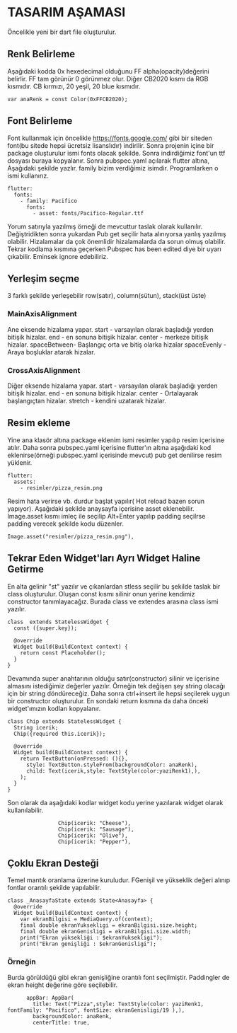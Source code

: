 # TASARIM AŞAMASI
Öncelikle yeni bir dart file oluşturulur.
## Renk Belirleme
Aşağıdaki kodda 0x hexedecimal olduğunu FF alpha(opacity)değerini belirlir. FF tam görünür 0 görünmez olur. Diğer CB2020 kısmı da RGB kısmıdır. CB kırmızı, 20 yeşil, 20 blue kısmıdır.
 
```
var anaRenk = const Color(0xFFCB2020);
```
## Font Belirleme
Font kullanmak için öncelikle https://fonts.google.com/ gibi bir siteden font(bu sitede hepsi ücretsiz lisanslıdır) indirilir.
Sonra projenin içine bir package oluşturulur ismi fonts olacak şekilde. Sonra indirdiğimiz font'un ttf dosyası buraya kopyalanır. Sonra pubspec.yaml açılarak flutter altına, Aşağıdaki şekilde yazlır. family bizim verdiğimiz isimdir. Programlarken o ismi kullanırız.
```
flutter:
  fonts:
    - family: Pacifico
      fonts:
        - asset: fonts/Pacifico-Regular.ttf
```
Yorum satırıyla yazılmış örneği de mevcuttur taslak olarak kullanılır. Değiştridikten sonra yukardan Pub get seçilir hata alınıyorsa yanlış yazılmış olabilir. Hizalamalar da çok önemlidir hizalamalarda da sorun olmuş olabilir. Tekrar kodlama kısmına geçerken Pubspec has been edited diye bir uyarı çıkabilir. Eminsek ignore edebiliriz.

## Yerleşim seçme
3 farklı şekilde yerleşebilir row(satır), column(sütun), stack(üst üste)

### MainAxisAlignment
Ane eksende hizalama yapar.
start - varsayılan olarak başladığı yerden bitişik hizalar.
end - en sonuna bitişik hizalar.
center - merkeze bitişik hizalar.
spaceBetween- Başlangıç orta ve bitiş olarka hizalar
spaceEvenly - Araya boşluklar atarak hizalar.

### CrossAxisAlignment
Diğer eksende hizalama yapar.
start - varsayılan olarak başladığı yerden bitişik hizalar.
end - en sonuna bitişik hizalar.
center - Ortalayarak başlangıçtan hizalar.
stretch - kendini uzatarak hizalar.

## Resim ekleme
Yine ana klasör altına package eklenim ismi resimler yapılıp resim içerisine atılır. Daha sonra pubspec.yaml içerisine flutter'ın altına aşağıdaki kod eklenirse(örneği pubspec.yaml içerisinde mevcut) pub get denilirse resim yüklenir.
```
flutter:
  assets:
    - resimler/pizza_resim.png
```
Resim hata verirse vb. durdur başlat yapılır( Hot reload bazen sorun yapıyor). Aşağıdaki şekilde anaysayfa içerisine asset eklenebilir. Image.asset kısmı imleç ile seçilip Alt+Enter yapılıp padding seçilrse padding verecek şekilde kodu düzenler.
```
Image.asset("resimler/pizza_resim.png"),
```

## Tekrar Eden Widget'ları Ayrı Widget Haline Getirme
En alta gelinir "st" yazılır ve çıkanlardan stless seçilir bu şekilde taslak bir class oluşturulur. Oluşan const kısmı silinir onun yerine kendimiz constructor tanımlayacağız. Burada class ve extendes arasına class ismi yazılır. 

```
class  extends StatelessWidget {
  const ({super.key});

  @override
  Widget build(BuildContext context) {
    return const Placeholder();
  }
}
```

Devamında super anahtarının olduğu satır(constructor) silinir ve içerisine almasını istediğimiz değerler yazılır. Örneğin tek değişen şey string olacağı için bir string döndüreceğiz. Daha sonra ctrl+insert ile hepsi seçilerek uygun bir constructor oluşturulur. En sondaki return kısmına da daha önceki widget'ımızın kodları kopyalanır. 
```
class Chip extends StatelessWidget {
  String icerik;
  Chip({required this.icerik});

  @override
  Widget build(BuildContext context) {
    return TextButton(onPressed: (){},
      style: TextButton.styleFrom(backgroundColor: anaRenk),
      child: Text(icerik,style: TextStyle(color:yaziRenk1),),
    );
  }
}
```
Son olarak da aşağıdaki kodlar widget kodu yerine yazılarak widget olarak kullanılabilir.
```
                Chip(icerik: "Cheese"),
                Chip(icerik: "Sausage"),
                Chip(icerik: "Olive"),
                Chip(icerik: "Pepper"),
```


## Çoklu Ekran Desteği
Temel mantık oranlama üzerine kuruludur. FGenişil ve yükseklik değeri alınıp fontlar orantılı şekilde yapılabilir.

```
class _AnasayfaState extends State<Anasayfa> {
  @override
  Widget build(BuildContext context) {
    var ekranBilgisi = MediaQuery.of(context);
    final double ekranYuksekligi = ekranBilgisi.size.height;
    final double ekranGenisligi = ekranBilgisi.size.width;
    print("Ekran yüksekliği : $ekranYuksekligi");
    print("Ekran genişliği : $ekranGenisligi");
```

### Örneğin 
Burda görüldüğü gibi ekran genişliğine orantılı font seçilmiştir. Paddingler de ekran height değerine göre seçilebilir.

```
      appBar: AppBar(
        title: Text("Pizza",style: TextStyle(color: yaziRenk1, fontFamily: "Pacifico", fontSize: ekranGenisligi/19 ),),
        backgroundColor: anaRenk,
        centerTitle: true,
```














